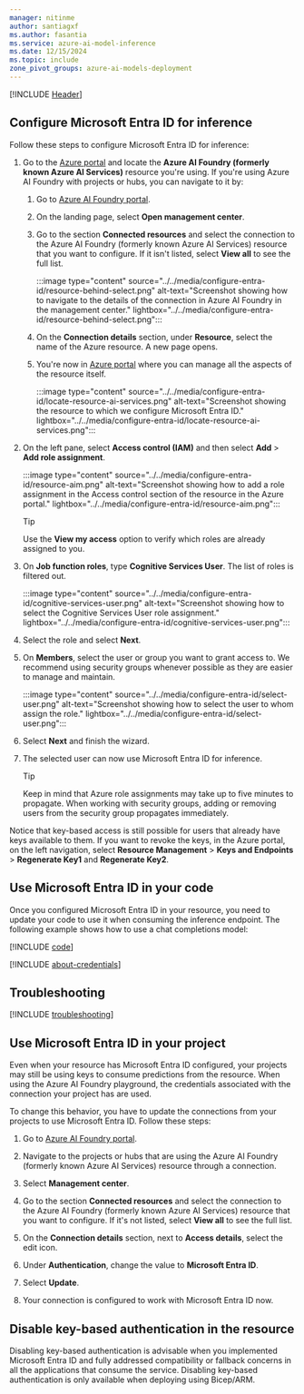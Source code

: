 ```yaml
---
manager: nitinme
author: santiagxf
ms.author: fasantia 
ms.service: azure-ai-model-inference
ms.date: 12/15/2024
ms.topic: include
zone_pivot_groups: azure-ai-models-deployment
---
```


[!INCLUDE [Header](intro.md)]

## Configure Microsoft Entra ID for inference

Follow these steps to configure Microsoft Entra ID for inference: 

1. Go to the [Azure portal](https://portal.azure.com) and locate the **Azure AI Foundry (formerly known Azure AI Services)** resource you're using. If you're using Azure AI Foundry with projects or hubs, you can navigate to it by:

   1. Go to [Azure AI Foundry portal](https://ai.azure.com).

   2. On the landing page, select **Open management center**.

   3. Go to the section **Connected resources** and select the connection to the Azure AI Foundry (formerly known Azure AI Services) resource that you want to configure. If it isn't listed, select **View all** to see the full list.

      :::image type="content" source="../../media/configure-entra-id/resource-behind-select.png" alt-text="Screenshot showing how to navigate to the details of the connection in Azure AI Foundry in the management center." lightbox="../../media/configure-entra-id/resource-behind-select.png":::

   4. On the **Connection details** section, under **Resource**, select the name of the Azure resource. A new page opens.

   5. You're now in [Azure portal](https://portal.azure.com) where you can manage all the aspects of the resource itself.

      :::image type="content" source="../../media/configure-entra-id/locate-resource-ai-services.png" alt-text="Screenshot showing the resource to which we configure Microsoft Entra ID." lightbox="../../media/configure-entra-id/locate-resource-ai-services.png":::

2. On the left pane, select **Access control (IAM)** and then select **Add** > **Add role assignment**.

   :::image type="content" source="../../media/configure-entra-id/resource-aim.png" alt-text="Screenshot showing how to add a role assignment in the Access control section of the resource in the Azure portal." lightbox="../../media/configure-entra-id/resource-aim.png":::

   > [!TIP]
   > Use the **View my access** option to verify which roles are already assigned to you.

3. On **Job function roles**, type **Cognitive Services User**. The list of roles is filtered out.

   :::image type="content" source="../../media/configure-entra-id/cognitive-services-user.png" alt-text="Screenshot showing how to select the Cognitive Services User role assignment." lightbox="../../media/configure-entra-id/cognitive-services-user.png":::

4. Select the role and select **Next**.

5. On **Members**, select the user or group you want to grant access to. We recommend using security groups whenever possible as they are easier to manage and maintain. 

   :::image type="content" source="../../media/configure-entra-id/select-user.png" alt-text="Screenshot showing how to select the user to whom assign the role." lightbox="../../media/configure-entra-id/select-user.png":::

6. Select **Next** and finish the wizard.

7. The selected user can now use Microsoft Entra ID for inference.

    > [!TIP]
    > Keep in mind that Azure role assignments may take up to five minutes to propagate. When working with security groups, adding or removing users from the security group propagates immediately.

Notice that key-based access is still possible for users that already have keys available to them. If you want to revoke the keys, in the Azure portal, on the left navigation, select **Resource Management** > **Keys and Endpoints** > **Regenerate Key1** and **Regenerate Key2**.

## Use Microsoft Entra ID in your code

Once you configured Microsoft Entra ID in your resource, you need to update your code to use it when consuming the inference endpoint. The following example shows how to use a chat completions model:

[!INCLUDE [code](../code-create-chat-client-entra.md)]

[!INCLUDE [about-credentials](about-credentials.md)]

## Troubleshooting

[!INCLUDE [troubleshooting](troubleshooting.md)]

## Use Microsoft Entra ID in your project

Even when your resource has Microsoft Entra ID configured, your projects may still be using keys to consume predictions from the resource. When using the Azure AI Foundry playground, the credentials associated with the connection your project has are used. 

To change this behavior, you have to update the connections from your projects to use Microsoft Entra ID. Follow these steps:

1. Go to [Azure AI Foundry portal](https://ai.azure.com).

2. Navigate to the projects or hubs that are using the Azure AI Foundry (formerly known Azure AI Services) resource through a connection.

3. Select **Management center**.

3. Go to the section **Connected resources** and select the connection to the Azure AI Foundry (formerly known Azure AI Services) resource that you want to configure. If it's not listed, select **View all** to see the full list.

4. On the **Connection details** section, next to **Access details**, select the edit icon.

5. Under **Authentication**, change the value to **Microsoft Entra ID**.

6. Select **Update**.

7. Your connection is configured to work with Microsoft Entra ID now.

## Disable key-based authentication in the resource

Disabling key-based authentication is advisable when you implemented Microsoft Entra ID and fully addressed compatibility or fallback concerns in all the applications that consume the service. Disabling key-based authentication is only available when deploying using Bicep/ARM.
